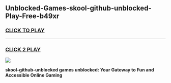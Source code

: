 
## Unblocked-Games-skool-github-unblocked-Play-Free-b49xr
<h3>
<a href="https://premium76.site?title=skool-github-unblocked&ref=21A">CLICK TO PLAY</a></h3>
<hr>

<h3>
<a href="https://premium76.site?title=skool-github-unblocked&ref=21A">CLICK 2 PLAY</a>
  
</h3>

<a href="https://premium76.site?title=skool-github-unblocked&ref=21A"><img src="https://clearcache.store/games.png"></a>


**skool-github-unblocked games unblocked: Your Gateway to Fun and Accessible Online Gaming**
